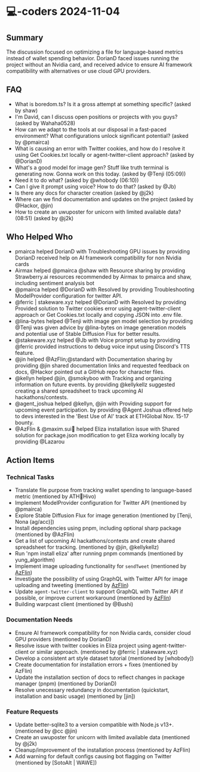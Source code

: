 # 💻-coders 2024-11-04

## Summary
The discussion focused on optimizing a file for language-based metrics instead of wallet spending behavior. DorianD faced issues running the project without an Nvidia card, and received advice to ensure AI framework compatibility with alternatives or use cloud GPU providers.

## FAQ
- What is boredom.ts? Is it a gross attempt at something specific? (asked by shaw)
- I'm David, can I discuss open positions or projects with you guys? (asked by Wahaha0528)
- How can we adapt to the tools at our disposal in a fast-paced environment? What configurations unlock significant potential? (asked by @pmairca)
- What is causing an error with Twitter cookies, and how do I resolve it using Get Cookies.txt locally or agent-twitter-client approach? (asked by @DorianD)
- What's a good model for image gen? Stuff like truth terminal is generating now. Gonna work on this today. (asked by @Tenji (05:09))
- Need it to do what? (asked by @whobody (06:10))
- Can I give it prompt using voice? How to do that? (asked by @Jb)
- Is there any docs for character creation (asked by @j2k)
- Where can we find documentation and updates on the project (asked by @Hackor, @jin)
- How to create an uwuposter for unicorn with limited available data? (08:51) (asked by @j2k)

## Who Helped Who
- pmairca helped DorianD with Troubleshooting GPU issues by providing DorianD received help on AI framework compatibility for non Nvidia cards
- Airmax helped @pmairca @shaw with Resource sharing by providing Strawberry.ai resources recommended by Airmax to pmairca and shaw, including sentiment analysis bot
- @pmairca helped @DorianD with Resolved by providing Troubleshooting ModelProvider configuration for twitter API.
- @ferric | stakeware.xyz helped @DorianD with Resolved by providing Provided solution to Twitter cookies error using agent-twitter-client approach or Get Cookies.txt locally and copying JSON into .env file.
- @lina-bytes helped @Tenji with image gen model selection by providing @Tenji was given advice by @lina-bytes on image generation models and potential use of Stable Diffusion Flux for better results.
- @stakeware.xyz helped @Jb with Voice prompt setup by providing @ferric provided instructions to debug voice input using Discord's TTS feature.
- @jin helped @AzFlin;@standard with Documentation sharing by providing @jin shared documentation links and requested feedback on docs, @Hackor pointed out a GitHub repo for character files.
- @kellyn helped @jin, @smokyboo with Tracking and organizing information on future events. by providing @kellykellz suggested creating a shared spreadsheet to track upcoming AI hackathons/contests.
- @agent_joshua helped @kellyn, @jin with Providing support for upcoming event participation. by providing @Agent Joshua offered help to devs interested in the 'Best Use of AI' track at ETHGlobal Nov. 15-17 bounty.
- @AzFlin & @maxim.sui🌊 helped Eliza installation issue with Shared solution for package.json modification to get Eliza working locally by providing @Lazarou

## Action Items

### Technical Tasks
- Translate file purpose from tracking wallet spending to language-based metric (mentioned by ATH🥭Hivo)
- Implement ModelProvider configuration for Twitter API (mentioned by @pmairca)
- Explore Stable Diffusion Flux for image generation (mentioned by [Tenji, Nona (ag/acc)])
- Install dependencies using pnpm, including optional sharp package (mentioned by @AzFlin)
- Get a list of upcoming AI hackathons/contests and create shared spreadsheet for tracking. (mentioned by @jin, @kellykellz)
- Run 'npm install eliza' after running pnpm commands (mentioned by yung_algorithm)
- Implement image uploading functionality for `sendTweet` (mentioned by [AzFlin](16:44))
- Investigate the possibility of using GraphQL with Twitter API for image uploading and tweeting (mentioned by [AzFlin](16:47))
- Update `agent-twitter-client` to support GraphQL with Twitter API if possible, or improve current workaround (mentioned by [AzFlin](16:48))
- Building warpcast client (mentioned by @Bushi)

### Documentation Needs
- Ensure AI framework compatibility for non Nvidia cards, consider cloud GPU providers (mentioned by DorianD)
- Resolve issue with twitter cookies in Eliza project using agent-twitter-client or similar approach. (mentioned by @ferric | stakeware.xyz)
- Develop a consistent art style dataset tutorial (mentioned by [whobody])
- Create documentation for installation errors + fixes (mentioned by AzFlin)
- Update the installation section of docs to reflect changes in package manager (pnpm) (mentioned by DorianD)
- Resolve unecessary redundancy in documentation (quickstart, installation and basic usage) (mentioned by [jin])

### Feature Requests
- Update better-sqlite3 to a version compatible with Node.js v13+. (mentioned by @cc @jin)
- Create an uwuposter for unicorn with limited available data (mentioned by @j2k)
- Cleanup/improvement of the installation process (mentioned by AzFlin)
- Add warning for default configs causing bot flagging on Twitter (mentioned by [SotoAlt | WAWE])